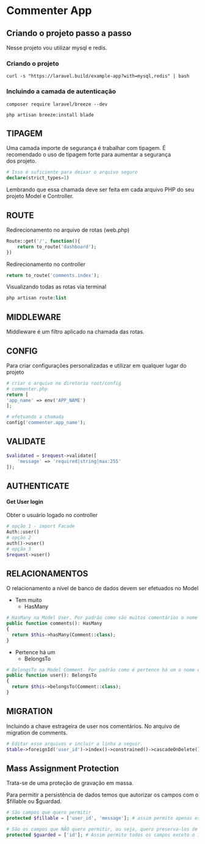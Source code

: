 # Commenter App
## Criando o projeto passo a passo
Nesse projeto vou utilizar mysql e redis.
### Criando o projeto
```shell
curl -s "https://laravel.build/example-app?with=mysql,redis" | bash
```

### Incluindo a camada de autenticação
```shell
composer require laravel/breeze --dev

php artisan breeze:install blade
```


## TIPAGEM
Uma camada importe de segurança é trabalhar com tipagem. É recomendado o uso de tipagem forte para aumentar a segurança                                                                                                                                                     
dos projeto.
```php
# Isso é suficiente para deixar o arquivo seguro
declare(strict_types=1)
```
Lembrando que essa chamada deve ser feita em cada arquivo PHP do seu projeto Model e Controller.

## ROUTE
Redirecionamento no arquivo de rotas (web.php)
```php
Route::get('/', function(){
    return to_route('dashboard');
})
```

Redirecionamento no controller
```php
return to_route('comments.index');
```

Visualizando todas as rotas via terminal
```php
php artisan route:list
```

## MIDDLEWARE
Middleware é um filtro aplicado na chamada das rotas.

## CONFIG
Para criar configurações personalizadas e utilizar em qualquer lugar do projeto
```php
# criar o arquivo no diretorio root/config
# commenter.php
return [
'app_name' => env('APP_NAME')
];

# efetuando a chamada
config('commenter.app_name');
```
## VALIDATE
```php
$validated = $request->validate([
    'message' => 'required|string|max:255'
]);
```

## AUTHENTICATE
#### Get User login
Obter o usuário logado no controller
```php
# opção 1 - import Facade
Auth::user()
# opção 2
auth()->user()
# opção 3
$request->user()
```

## RELACIONAMENTOS
O relacionamento a nível de banco de dados devem ser efetuados no Model
- Tem muito
  - HasMany
```php
# HasMany na Model User. Por padrão como são muitos comentários o nome da função é no plural
public function comments(): HasMany
{
  return $this->hasMany(Comment::class);
}
```
- Pertence há um
  - BelongsTo

```php
# BelongsTo na Model Comment. Por padrão como é pertence há um o nome da função é no singular.
public function user(): BelongsTo
{
  return $this->belongsTo(Comment::class);
}
```

## MIGRATION
Incluindo a chave estrageira de user nos comentários. No arquivo de migration de comments.
```php
# Editar esse arquivos e incluir a linha a seguir.
$table->foreignId('user_id')->index()->constrained()->cascadeOnDelete();
```

## Mass Assignment Protection
Trata-se de uma proteção de gravação em massa.

Para permitir a persistência de dados temos que autorizar os campos com o $fillable ou $guardad.
```php
# São campos que quero permitir
protected $fillable = ['user_id', 'message']; # assim permito apenas esses campos

# São os campos que NÃO quero permitir, ou seja, quero preserva-los de alterações.
protected $guarded = ['id']; # Assim permito todos os campos exceto o id
```

